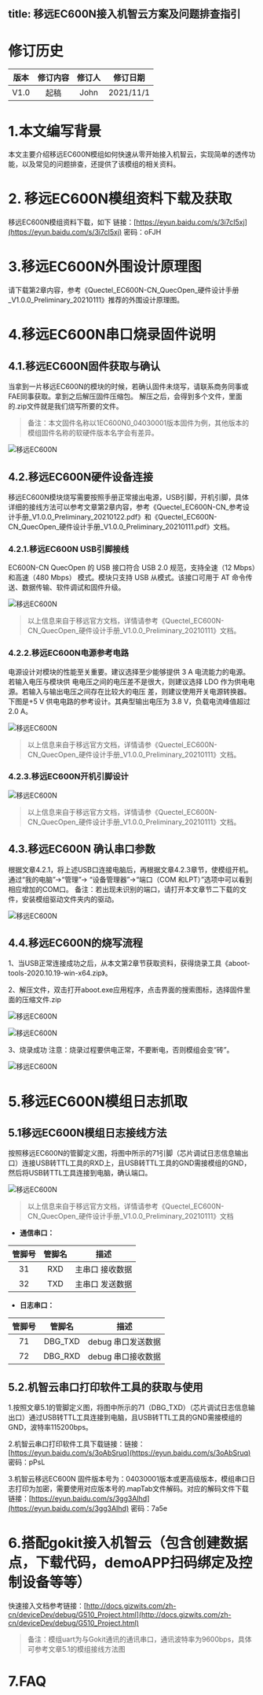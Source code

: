 title: 移远EC600N接入机智云方案及问题排查指引
---

# 修订历史

| 版本        | 修订内容    |  修订人  | 修订日期|
| :------:   | :-----:   | :----: |:----:|
| V1.0        |起稿      |   John    |2021/11/1|

# 1.本文编写背景

本文主要介绍移远EC600N模组如何快速从零开始接入机智云，实现简单的透传功能，以及常见的问题排查，还提供了该模组的相关资料。

# 2. 移远EC600N模组资料下载及获取

移远EC600N模组资料下载，如下
链接：[https://eyun.baidu.com/s/3i7cI5xj](https://eyun.baidu.com/s/3i7cI5xj) 密码：oFJH

# 3.移远EC600N外围设计原理图

请下载第2章内容，参考《Quectel_EC600N-CN_QuecOpen_硬件设计手册_V1.0.0_Preliminary_20210111》推荐的外围设计原理图。

# 4.移远EC600N串口烧录固件说明

## 4.1.移远EC600N固件获取与确认

当拿到一片移远EC600N的模块的时候，若确认固件未烧写，请联系商务同事或FAE同事获取。拿到之后解压固件压缩包。
解压之后，会得到多个文件，里面的.zip文件就是我们烧写所要的文件。
>备注：本文固件名称以1EC600N0_04030001版本固件为例，其他版本的模组固件名称的软硬件版本名字会有差异。

![移远EC600N](/assets/zh-cn/deviceDev/EC600N/EC600N_1.png)

## 4.2.移远EC600N硬件设备连接

移远EC600N模块烧写需要按照手册正常接出电源，USB引脚，开机引脚，具体详细的接线方法可以参考文章第2章内容，参考《Quectel_EC600N-CN_参考设计手册_V1.0.0_Preliminary_20210122.pdf》和《Quectel_EC600N-CN_QuecOpen_硬件设计手册_V1.0.0_Preliminary_20210111.pdf》文档。

### 4.2.1.移远EC600N USB引脚接线

EC600N-CN QuecOpen 的 USB 接口符合 USB 2.0 规范，支持全速（12 Mbps）和高速（480 Mbps） 
模式。模块只支持 USB 从模式。该接口可用于 AT 命令传送、数据传输、软件调试和固件升级。 

![移远EC600N](/assets/zh-cn/deviceDev/EC600N/EC600N_2.png)

> 以上信息来自于移远官方文档，详情请参考《Quectel_EC600N-CN_QuecOpen_硬件设计手册_V1.0.0_Preliminary_20210111》文档。

### 4.2.2.移远EC600N电源参考电路

电源设计对模块的性能至关重要。建议选择至少能够提供 3 A 电流能力的电源。若输入电压与模块供 
电电压之间的电压差不是很大，则建议选择 LDO 作为供电电源。若输入与输出电压之间存在比较大的电压 
差，则建议使用开关电源转换器。 
下图是+5 V 供电电路的参考设计。其典型输出电压为 3.8 V，负载电流峰值超过 2.0 A。

![移远EC600N](/assets/zh-cn/deviceDev/EC600N/EC600N_3.png)

>以上信息来自于移远官方文档，详情请参《Quectel_EC600N-CN_QuecOpen_硬件设计手册_V1.0.0_Preliminary_20210111》文档。

### 4.2.3.移远EC600N开机引脚设计

![移远EC600N](/assets/zh-cn/deviceDev/EC600N/EC600N_4.png)

>以上信息来自于移远官方文档，详情请参《Quectel_EC600N-CN_QuecOpen_硬件设计手册_V1.0.0_Preliminary_20210111》文档。

## 4.3.移远EC600N 确认串口参数

根据文章4.2.1，将上述USB口连接电脑后，再根据文章4.2.3章节，使模组开机。通过“我的电脑”->“管理”-> “设备管理器”->“端口（COM 和LPT）”选项中可以看到相应增加的COM口。
备注：若出现未识别的端口，请打开本文章节二下载的文件，安装模组驱动文件夹内的驱动。

![移远EC600N](/assets/zh-cn/deviceDev/EC600N/EC600N_5.png)

## 4.4.移远EC600N的烧写流程

1、当USB正常连接成功之后，从本文第2章节获取资料，获得烧录工具《aboot-tools-2020.10.19-win-x64.zip》。

2、解压文件，双击打开aboot.exe应用程序，点击界面的搜索图标，选择固件里面的压缩文件.zip

![移远EC600N](/assets/zh-cn/deviceDev/EC600N/EC600N_6.png)

![移远EC600N](/assets/zh-cn/deviceDev/EC600N/EC600N_7.png)

3、烧录成功
注意：烧录过程要供电正常，不要断电，否则模组会变“砖”。

![移远EC600N](/assets/zh-cn/deviceDev/EC600N/EC600N_8.png)

# 5.移远EC600N模组日志抓取

## 5.1移远EC600N模组日志接线方法

按照移远EC600N的管脚定义图，将图中所示的71引脚（芯片调试日志信息输出口）连接USB转TTL工具的RXD上，且USB转TTL工具的GND需接模组的GND，然后将USB转TTL工具连接到电脑，确认端口。

![移远EC600N](/assets/zh-cn/deviceDev/EC600N/EC600N_9.png)

>以上信息来自于移远官方文档，详情请参考《Quectel_EC600N-CN_QuecOpen_硬件设计手册_V1.0.0_Preliminary_20210111》文档

- **通信串口：**

| 管脚号 | 管脚名 | 描述 |
| :-: | :-: | :-: |
| 31 | RXD | 主串口 接收数据 |
| 32 | TXD | 主串口 发送数据 |

- **日志串口：**

| 管脚号 | 管脚名 | 描述 |
| :-: | :-: | :-: |
| 71 | DBG_TXD | debug 串口发送数据 |
| 72 | DBG_RXD | debug 串口接收数据 |

## 5.2.机智云串口打印软件工具的获取与使用

1.按照文章5.1的管脚定义图，将图中所示的71（DBG_TXD）（芯片调试日志信息输出口）通过USB转TTL工具连接到电脑，且USB转TTL工具的GND需接模组的GND，波特率115200bps。

2.机智云串口打印软件工具下载链接：链接：[https://eyun.baidu.com/s/3oAbSruq](https://eyun.baidu.com/s/3oAbSruq) 密码：pPsL

3.机智云移远EC600N 固件版本号为：04030001版本或更高级版本，模组串口日志打印为加密，需要使用对应版本号的.mapTab文件解码。对应的解码文件下载链接：[https://eyun.baidu.com/s/3gg3AIhd](https://eyun.baidu.com/s/3gg3AIhd) 密码：7a5e

# 6.搭配gokit接入机智云（包含创建数据点，下载代码，demoAPP扫码绑定及控制设备等等）

快速接入文档参考链接：[http://docs.gizwits.com/zh-cn/deviceDev/debug/G510_Project.html](http://docs.gizwits.com/zh-cn/deviceDev/debug/G510_Project.html)

>备注：模组uart为与Gokit通讯的通讯串口，通讯波特率为9600bps，具体可参考文章5.1的模组接线方法图

# 7.FAQ
